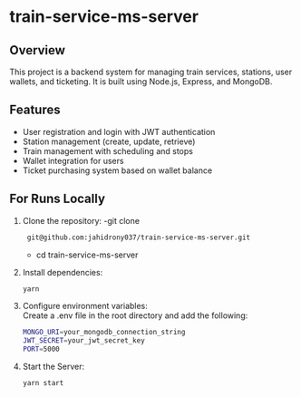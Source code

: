 # train-service-ms-server

## Overview

This project is a backend system for managing train services, stations, user wallets, and ticketing. It is built using Node.js, Express, and MongoDB.

## Features

- User registration and login with JWT authentication
- Station management (create, update, retrieve)
- Train management with scheduling and stops
- Wallet integration for users
- Ticket purchasing system based on wallet balance

## For Runs Locally

1. Clone the repository:
   -git clone

   ```bash
    git@github.com:jahidrony037/train-service-ms-server.git

   ```

   - cd train-service-ms-server

2. Install dependencies:

   ```bash
   yarn

   ```

3. Configure environment variables:<br>
   Create a .env file in the root directory and add the following:<br>

   ```bash
   MONGO_URI=your_mongodb_connection_string
   JWT_SECRET=your_jwt_secret_key
   PORT=5000

   ```

4. Start the Server: <br>

   ```bash
   yarn start

   ```

